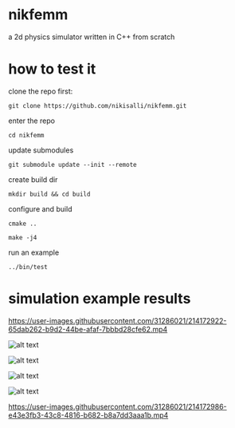 # nikfemm
a 2d physics simulator written in C++ from scratch

# how to test it
clone the repo first:

``` git clone https://github.com/nikisalli/nikfemm.git ```

enter the repo

``` cd nikfemm ```

update submodules

``` git submodule update --init --remote ```

create build dir

``` mkdir build && cd build ```

configure and build

``` cmake .. ```

``` make -j4 ```

run an example

``` ../bin/test ```

# simulation example results

https://user-images.githubusercontent.com/31286021/214172922-65dab262-b9d2-44be-afaf-7bbbd28cfe62.mp4

![alt text](https://github.com/nikisalli/nikfemm/raw/main/images/iron.jpg "B plot iron C electromagnet and I iron piece")

![alt text](https://github.com/nikisalli/nikfemm/raw/main/images/halbach.jpg "halbach array")

![alt text](https://github.com/nikisalli/nikfemm/raw/main/images/motor.jpg "outrunner BLDC motor 2")

![alt text](https://github.com/nikisalli/nikfemm/raw/main/images/conductors.jpg "magnetic vector potential of rectangular conductors")

https://user-images.githubusercontent.com/31286021/214172986-e43e3fb3-43c8-4816-b682-b8a7dd3aaa1b.mp4
